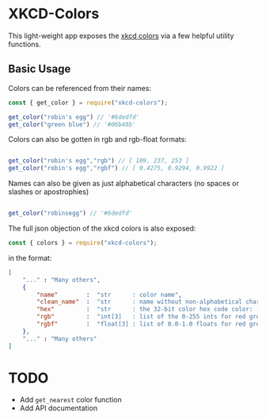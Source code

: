 # XKCD-Colors
This light-weight app exposes the [xkcd colors](https://xkcd.com/color/rgb/) via a few helpful utility functions.

## Basic Usage
Colors can be referenced from their names:
```js
const { get_color } = require("xkcd-colors");

get_color("robin's egg") // '#6dedfd'
get_color("green blue") // '#06b48b'
```

Colors can also be gotten in rgb and rgb-float formats:
```js

get_color("robin's egg","rgb") // [ 109, 237, 253 ]
get_color("robin's egg","rgbf") // [ 0.4275, 0.9294, 0.9922 ]
```

Names can also be given as just alphabetical characters (no spaces or slashes or apostrophies)
```js

get_color("robinsegg") // '#6dedfd'
```


The full json objection of the xkcd colors is also exposed:
```js
const { colors } = require("xkcd-colors");
```
in the format:
```json
[
    "..." : "Many others",
    {
        "name"        :  "str      : color name",
        "clean_name"  :  "str      : name without non-alphabetical characters",
        "hex"         :  "str      : the 32-bit color hex code color: `#aaaaaa`",
        "rgb"         :  "int[3]   : list of the 0-255 ints for red green and blue",
        "rgbf"        :  "float[3] : list of 0.0-1.0 floats for red green and blue"
    },
    "..." : "Many others"
]
```


# TODO
 - Add `get_nearest` color function
 - Add API documentation
